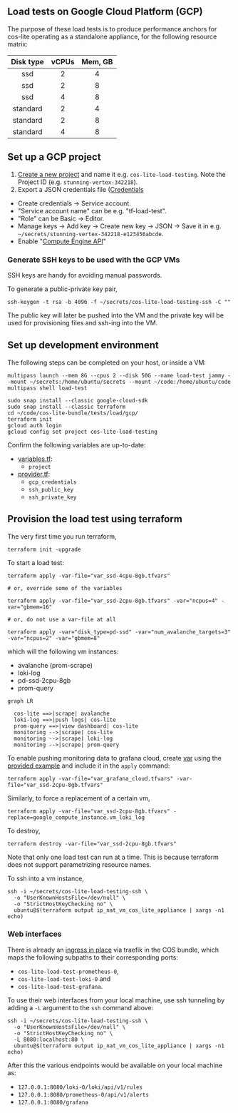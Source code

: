 ## Load tests on Google Cloud Platform (GCP)

The purpose of these load tests is to produce performance anchors for cos-lite
operating as a standalone appliance, for the following resource matrix:

| Disk type | vCPUs | Mem, GB |
|:---------:|:-----:|:-------:|
|   ssd     |   2   |    4    |
|   ssd     |   2   |    8    |
|   ssd     |   4   |    8    |
|  standard |   2   |    4    |
|  standard |   2   |    8    |
|  standard |   4   |    8    |

## Set up a GCP project

1. [Create a new project](https://console.cloud.google.com/cloud-resource-manager)
   and name it e.g. `cos-lite-load-testing`. Note the Project ID (e.g. `stunning-vertex-342218`).
2. Export a JSON credentials file ([Credentials](https://console.cloud.google.com/apis/credentials)
  - Create credentials -> Service account.
  - "Service account name" can be e.g. "tf-load-test".
  - "Role" can be Basic -> Editor.
  - Manage keys -> Add key -> Create new key -> JSON -> Save it in e.g.
    `~/secrets/stunning-vertex-342218-e123456abcde`.
  - Enable "[Compute Engine API](https://console.developers.google.com/apis/api/compute.googleapis.com/overview?project=986404459234)"

### Generate SSH keys to be used with the GCP VMs
SSH keys are handy for avoiding manual passwords.

To generate a public-private key pair,

```shell
ssh-keygen -t rsa -b 4096 -f ~/secrets/cos-lite-load-testing-ssh -C ""
```

The public key will later be pushed into the VM and the private key will be
used for provisioning files and ssh-ing into the VM.

## Set up development environment

The following steps can be completed on your host, or inside a VM:

```shell
multipass launch --mem 8G --cpus 2 --disk 50G --name load-test jammy --mount ~/secrets:/home/ubuntu/secrets --mount ~/code:/home/ubuntu/code
multipass shell load-test
```

```shell
sudo snap install --classic google-cloud-sdk
sudo snap install --classic terraform
cd ~/code/cos-lite-bundle/tests/load/gcp/
terraform init
gcloud auth login
gcloud config set project cos-lite-load-testing
```

Confirm the following variables are up-to-date:
- [variables.tf](variables.tf):
  - `project`
- [provider.tf](provider.tf):
  - `gcp_credentials`
  - `ssh_public_key`
  - `ssh_private_key`

## Provision the load test using terraform

The very first time you run terraform,

```shell
terraform init -upgrade
```

To start a load test:

```shell
terraform apply -var-file="var_ssd-4cpu-8gb.tfvars"

# or, override some of the variables

terraform apply -var-file="var_ssd-2cpu-8gb.tfvars" -var="ncpus=4" -var="gbmem=16"

# or, do not use a var-file at all

terraform apply -var="disk_type=pd-ssd" -var="num_avalanche_targets=3" -var="ncpus=2" -var="gbmem=8"
```

which will the following vm instances:
- avalanche (prom-scrape)
- loki-log
- pd-ssd-2cpu-8gb
- prom-query

```mermaid
graph LR

  cos-lite ==>|scrape| avalanche
  loki-log ==>|push logs| cos-lite
  prom-query ==>|view dashboard| cos-lite
  monitoring -->|scrape| cos-lite
  monitoring -->|scrape| loki-log
  monitoring -->|scrape| prom-query
```

To enable pushing monitoring data to grafana cloud, create
[var](var_grafana_cloud.tfvars) using the
[provided example](var_grafana_cloud.example.tfvars) and include it in the
`apply` command:

```shell
terraform apply -var-file="var_grafana_cloud.tfvars" -var-file="var_ssd-2cpu-8gb.tfvars"
```


Similarly, to force a replacement of a certain vm,

```shell
terraform apply -var-file="var_ssd-2cpu-8gb.tfvars" -replace=google_compute_instance.vm_loki_log
```

To destroy,

```shell
terraform destroy -var-file="var_ssd-2cpu-8gb.tfvars"
```

Note that only one load test can run at a time. This is because terraform does not support
parametrizing resource names.

To ssh into a vm instance,

```shell
ssh -i ~/secrets/cos-lite-load-testing-ssh \
  -o "UserKnownHostsFile=/dev/null" \
  -o "StrictHostKeyChecking no" \
  ubuntu@$(terraform output ip_nat_vm_cos_lite_appliance | xargs -n1 echo)
```


### Web interfaces
There is already an [ingress in place](cos-lite.tpl.conf) via traefik in the COS bundle,
which maps the following subpaths to their corresponding ports:
- `cos-lite-load-test-prometheus-0`,
- `cos-lite-load-test-loki-0` and
- `cos-lite-load-test-grafana`.

To use their web interfaces from your local machine, use ssh tunneling by
adding a `-L` argument to the `ssh` command above:

```shell
ssh -i ~/secrets/cos-lite-load-testing-ssh \
  -o "UserKnownHostsFile=/dev/null" \
  -o "StrictHostKeyChecking no" \
  -L 8080:localhost:80 \
  ubuntu@$(terraform output ip_nat_vm_cos_lite_appliance | xargs -n1 echo)
```

After this the various endpoints would be available on your local machine as:
- `127.0.0.1:8080/loki-0/loki/api/v1/rules`
- `127.0.0.1:8080/prometheus-0/api/v1/alerts`
- `127.0.0.1:8080/grafana`

